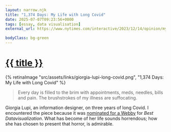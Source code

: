 ```yaml
---
layout: narrow.njk
title: "1,374 Days: My Life with Long Covid"
date: 2025-07-07T09:23:56+0000
tags: [essay, data visualisation]
external_url: https://www.nytimes.com/interactive/2023/12/14/opinion/my-life-with-long-covid.html?unlocked_article_code=1.PU4.7vz7.HgZueWO6F5Y2

bodyClass: bg-green
---
```


<h1><a href="{{ external_url }}">{{ title }}</a></h1>

{% retinaImage "src/assets/links/giorgia-lupi-long-covid.png", "1,374 Days: My Life with Long Covid" %}

> Every day is filled to the brim with appointments, meds, needles, bills and pain. The brushstrokes of my illness are suffocating.

Giorgia Lupi, an information designer, on three years of long Covid. I encountered the piece because it was [nominated for a Webby](https://winners.webbyawards.com/2025/websites-and-mobile-sites/features-design/best-data-visualization/323007/1374-days-my-life-with-long-covid "Webby Nomination for Giorgia Lupi and team") for _Best Datavisualization_. What has become of her life sounds horrendous; how she has chosen to present that horror, is admirable.